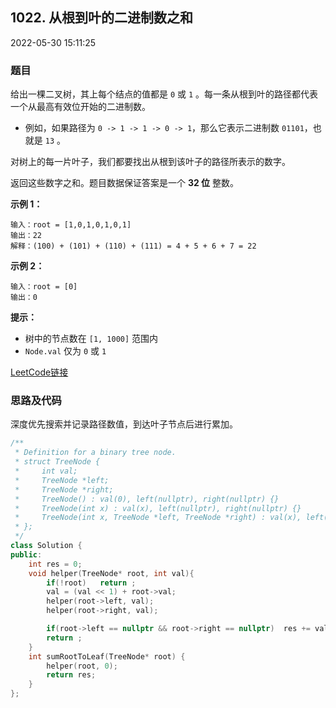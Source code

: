 ## 1022. 从根到叶的二进制数之和

2022-05-30 15:11:25

### 题目

给出一棵二叉树，其上每个结点的值都是 ``0`` 或 ``1`` 。每一条从根到叶的路径都代表一个从最高有效位开始的二进制数。


- 例如，如果路径为 ``0 -> 1 -> 1 -> 0 -> 1``，那么它表示二进制数 ``01101``，也就是 ``13`` 。


对树上的每一片叶子，我们都要找出从根到该叶子的路径所表示的数字。

返回这些数字之和。题目数据保证答案是一个 **32 位** 整数。



**示例 1：**
<img alt="" src="https://assets.leetcode.com/uploads/2019/04/04/sum-of-root-to-leaf-binary-numbers.png" />
```
输入：root = [1,0,1,0,1,0,1]
输出：22
解释：(100) + (101) + (110) + (111) = 4 + 5 + 6 + 7 = 22
```

**示例 2：**

```
输入：root = [0]
输出：0
```



**提示：**


- 树中的节点数在 ``[1, 1000]`` 范围内
- ``Node.val`` 仅为 ``0`` 或 ``1``



[LeetCode链接](https://leetcode-cn.com/problems/sum-of-root-to-leaf-binary-numbers/)

### 思路及代码

深度优先搜索并记录路径数值，到达叶子节点后进行累加。

```cpp
/**
 * Definition for a binary tree node.
 * struct TreeNode {
 *     int val;
 *     TreeNode *left;
 *     TreeNode *right;
 *     TreeNode() : val(0), left(nullptr), right(nullptr) {}
 *     TreeNode(int x) : val(x), left(nullptr), right(nullptr) {}
 *     TreeNode(int x, TreeNode *left, TreeNode *right) : val(x), left(left), right(right) {}
 * };
 */
class Solution {
public:
    int res = 0;
    void helper(TreeNode* root, int val){
        if(!root)   return ;
        val = (val << 1) + root->val;
        helper(root->left, val);
        helper(root->right, val);

        if(root->left == nullptr && root->right == nullptr)  res += val;
        return ;
    }
    int sumRootToLeaf(TreeNode* root) {
        helper(root, 0);
        return res;
    }
};
```